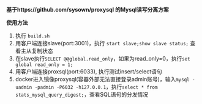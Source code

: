 **基于https://github.com/sysown/proxysql 的Mysql读写分离方案**

**使用方法**
1. 执行 `build.sh`
2. 用客户端连接slave(port:3001)，执行 `start slave;show slave status;` 查看主从复制状态
3. 在slave执行`SELECT @@global.read_only`，如果为read_only=0，执行`set global read_only = 1;`
4. 用客户端连接proxsql(port:6033), 执行测试insert/select语句
5. docker进入镜像proxysql(容器外部无法直接登录admin账号)，输入`mysql -uadmin -padmin -P6032 -h127.0.0.1`，执行`select * from stats_mysql_query_digest;`，查看SQL语句的分发情况
